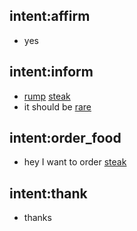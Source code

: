 ## intent:affirm
- yes

## intent:inform
- [rump](steak_type) [steak](food_type)
- it should be [rare](steak_done)

## intent:order_food
- hey I want to order [steak](food_type)

## intent:thank
- thanks
